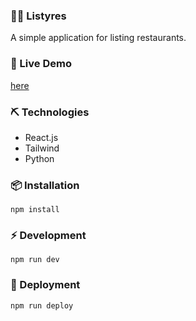### 📄🥙 Listyres

A simple application for listing restaurants.

### 👀 Live Demo

[here](https://jsonfm.github.io/listyres/)

### ⛏️ Technologies

-   React.js
-   Tailwind
-   Python

### 📦 Installation

```
npm install
```

### ⚡️ Development

```
npm run dev
```

### 🚀 Deployment

```
npm run deploy
```

